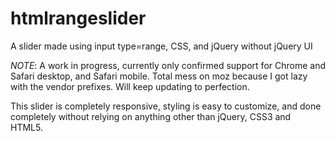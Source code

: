 htmlrangeslider
===============

A slider made using input type=range, CSS, and jQuery without jQuery UI

*NOTE*: A work in progress, currently only confirmed support for Chrome and Safari desktop, and Safari mobile. 
Total mess on moz because I got lazy with the vendor prefixes. Will keep updating to perfection.

This slider is completely responsive, styling is easy to customize, and done completely without relying on anything other than jQuery, CSS3 and HTML5.
